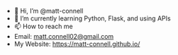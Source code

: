 - 👋 Hi, I’m @matt-connell
- 🌱 I’m currently learning Python, Flask, and using APIs
- 📫 How to reach me 
-   Email: matt.connell02@gmail.com
-   My Website: https://matt-connell.github.io/


